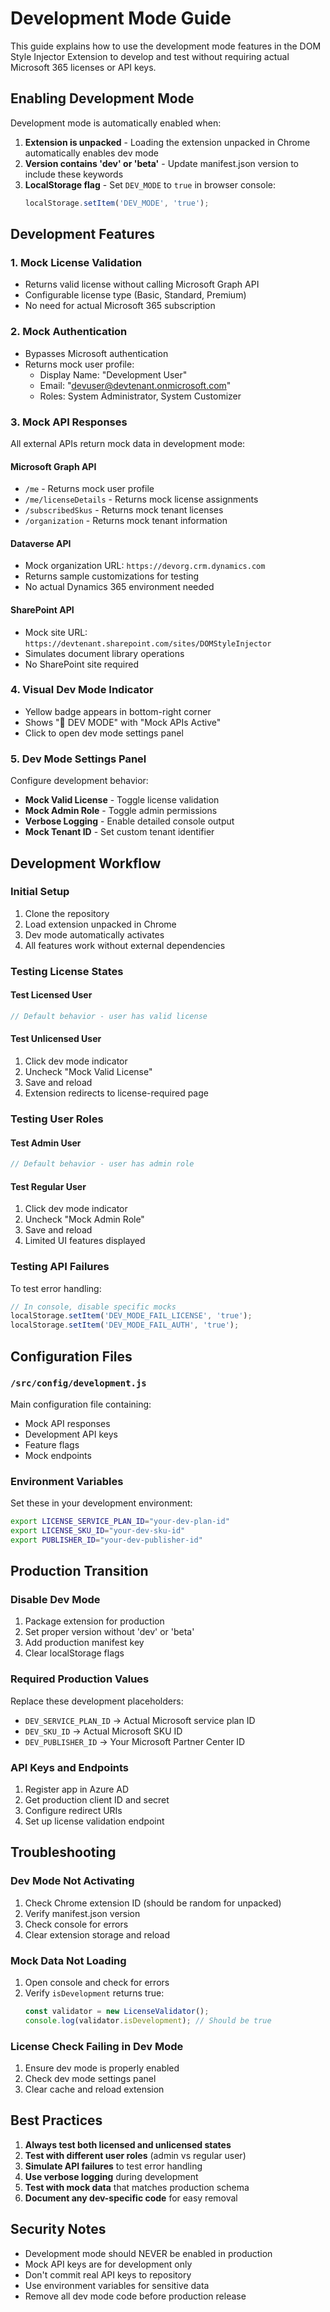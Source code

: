 # Development Mode Guide

This guide explains how to use the development mode features in the DOM Style Injector Extension to develop and test without requiring actual Microsoft 365 licenses or API keys.

## Enabling Development Mode

Development mode is automatically enabled when:

1. **Extension is unpacked** - Loading the extension unpacked in Chrome automatically enables dev mode
2. **Version contains 'dev' or 'beta'** - Update manifest.json version to include these keywords
3. **LocalStorage flag** - Set `DEV_MODE` to `true` in browser console:
   ```javascript
   localStorage.setItem('DEV_MODE', 'true');
   ```

## Development Features

### 1. Mock License Validation
- Returns valid license without calling Microsoft Graph API
- Configurable license type (Basic, Standard, Premium)
- No need for actual Microsoft 365 subscription

### 2. Mock Authentication
- Bypasses Microsoft authentication
- Returns mock user profile:
  - Display Name: "Development User"
  - Email: "devuser@devtenant.onmicrosoft.com"
  - Roles: System Administrator, System Customizer

### 3. Mock API Responses
All external APIs return mock data in development mode:

#### Microsoft Graph API
- `/me` - Returns mock user profile
- `/me/licenseDetails` - Returns mock license assignments
- `/subscribedSkus` - Returns mock tenant licenses
- `/organization` - Returns mock tenant information

#### Dataverse API
- Mock organization URL: `https://devorg.crm.dynamics.com`
- Returns sample customizations for testing
- No actual Dynamics 365 environment needed

#### SharePoint API
- Mock site URL: `https://devtenant.sharepoint.com/sites/DOMStyleInjector`
- Simulates document library operations
- No SharePoint site required

### 4. Visual Dev Mode Indicator
- Yellow badge appears in bottom-right corner
- Shows "🔧 DEV MODE" with "Mock APIs Active"
- Click to open dev mode settings panel

### 5. Dev Mode Settings Panel
Configure development behavior:
- **Mock Valid License** - Toggle license validation
- **Mock Admin Role** - Toggle admin permissions
- **Verbose Logging** - Enable detailed console output
- **Mock Tenant ID** - Set custom tenant identifier

## Development Workflow

### Initial Setup
1. Clone the repository
2. Load extension unpacked in Chrome
3. Dev mode automatically activates
4. All features work without external dependencies

### Testing License States

#### Test Licensed User
```javascript
// Default behavior - user has valid license
```

#### Test Unlicensed User
1. Click dev mode indicator
2. Uncheck "Mock Valid License"
3. Save and reload
4. Extension redirects to license-required page

### Testing User Roles

#### Test Admin User
```javascript
// Default behavior - user has admin role
```

#### Test Regular User
1. Click dev mode indicator
2. Uncheck "Mock Admin Role"
3. Save and reload
4. Limited UI features displayed

### Testing API Failures
To test error handling:
```javascript
// In console, disable specific mocks
localStorage.setItem('DEV_MODE_FAIL_LICENSE', 'true');
localStorage.setItem('DEV_MODE_FAIL_AUTH', 'true');
```

## Configuration Files

### `/src/config/development.js`
Main configuration file containing:
- Mock API responses
- Development API keys
- Feature flags
- Mock endpoints

### Environment Variables
Set these in your development environment:
```bash
export LICENSE_SERVICE_PLAN_ID="your-dev-plan-id"
export LICENSE_SKU_ID="your-dev-sku-id"
export PUBLISHER_ID="your-dev-publisher-id"
```

## Production Transition

### Disable Dev Mode
1. Package extension for production
2. Set proper version without 'dev' or 'beta'
3. Add production manifest key
4. Clear localStorage flags

### Required Production Values
Replace these development placeholders:
- `DEV_SERVICE_PLAN_ID` → Actual Microsoft service plan ID
- `DEV_SKU_ID` → Actual Microsoft SKU ID
- `DEV_PUBLISHER_ID` → Your Microsoft Partner Center ID

### API Keys and Endpoints
1. Register app in Azure AD
2. Get production client ID and secret
3. Configure redirect URIs
4. Set up license validation endpoint

## Troubleshooting

### Dev Mode Not Activating
1. Check Chrome extension ID (should be random for unpacked)
2. Verify manifest.json version
3. Check console for errors
4. Clear extension storage and reload

### Mock Data Not Loading
1. Open console and check for errors
2. Verify `isDevelopment` returns true:
   ```javascript
   const validator = new LicenseValidator();
   console.log(validator.isDevelopment); // Should be true
   ```

### License Check Failing in Dev Mode
1. Ensure dev mode is properly enabled
2. Check dev mode settings panel
3. Clear cache and reload extension

## Best Practices

1. **Always test both licensed and unlicensed states**
2. **Test with different user roles** (admin vs regular user)
3. **Simulate API failures** to test error handling
4. **Use verbose logging** during development
5. **Test with mock data** that matches production schema
6. **Document any dev-specific code** for easy removal

## Security Notes

- Development mode should NEVER be enabled in production
- Mock API keys are for development only
- Don't commit real API keys to repository
- Use environment variables for sensitive data
- Remove all dev mode code before production release